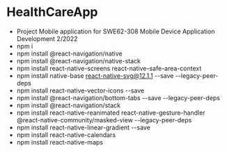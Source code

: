 # HealthCareApp

- Project Mobile application for SWE62-308 Mobile Device Application Development 2/2022 
- npm i
- npm install @react-navigation/native
- npm install @react-navigation/native-stack
- npm install react-native-screens react-native-safe-area-context
- npm install native-base react-native-svg@12.1.1 --save --legacy-peer-deps
- npm install react-native-vector-icons --save 
- npm install @react-navigation/bottom-tabs --save --legacy-peer-deps
- npm install @react-navigation/stack
- npm install react-native-reanimated react-native-gesture-handler @react-native-community/masked-view --legacy-peer-deps
- npm install react-native-linear-gradient --save
- npm install react-native-calendars
- npm install react-native-maps

